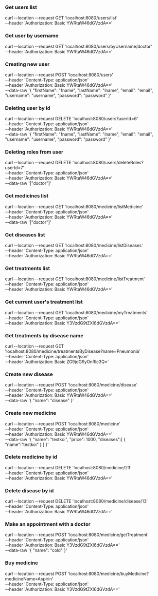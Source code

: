 ### Get users list

curl --location --request GET 'localhost:8080/users/list' \
--header 'Authorization: Basic YWRtaW46dGVzdA=='

### Get user by username
curl --location --request GET 'localhost:8080/users/byUsername/doctor' \
--header 'Authorization: Basic YWRtaW46dGVzdA=='

### Creating new user 
curl --location --request POST 'localhost:8080/users' \
--header 'Content-Type: application/json' \
--header 'Authorization: Basic YWRtaW46dGVzdA==' \
--data-raw '{
"firstName": "fname",
"lastName": "lname",
"email": "email",
"username": "username",
"password": "password"
}'


### Deleting user by id
curl --location --request DELETE 'localhost:8080/users?userId=6' \
--header 'Content-Type: application/json' \
--header 'Authorization: Basic YWRtaW46dGVzdA==' \
--data-raw '{
"firstName": "fname",
"lastName": "lname",
"email": "email",
"username": "username",
"password": "password"
}'


### Deleting roles from user
curl --location --request DELETE 'localhost:8080/users/deleteRoles?userId=7' \
--header 'Content-Type: application/json' \
--header 'Authorization: Basic YWRtaW46dGVzdA==' \
--data-raw '["doctor"]'


### Get medicines list 
curl --location --request GET 'localhost:8080/medicine/listMedicine' \
--header 'Content-Type: application/json' \
--header 'Authorization: Basic YWRtaW46dGVzdA==' \
--data-raw '["doctor"]'

### Get diseases list
curl --location --request GET 'localhost:8080/medicine/listDiseases' \
--header 'Content-Type: application/json' \
--header 'Authorization: Basic YWRtaW46dGVzdA=='

### Get treatments list
curl --location --request GET 'localhost:8080/medicine/listTreatment' \
--header 'Content-Type: application/json' \
--header 'Authorization: Basic YWRtaW46dGVzdA=='


### Get current user's treatment list
curl --location --request GET 'localhost:8080/medicine/myTreatments' \
--header 'Content-Type: application/json' \
--header 'Authorization: Basic Y3VzdG9tZXI6dGVzdA=='


### Get treatments by disease name
curl --location --request GET 'localhost:8080/medicine/treatmentsByDisease?name=Pneumonia' \
--header 'Content-Type: application/json' \
--header 'Authorization: Basic ZG9jdG9yOnRlc3Q='

### Create new disease
curl --location --request POST 'localhost:8080/medicine/disease' \
--header 'Content-Type: application/json' \
--header 'Authorization: Basic YWRtaW46dGVzdA==' \
--data-raw '{
"name": "disease"
}'

### Create new medicine
curl --location --request POST 'localhost:8080/medicine' \
--header 'Content-Type: application/json' \
--header 'Authorization: Basic YWRtaW46dGVzdA==' \
--data-raw '{
"name": "testkoi",
"price": 1000,
"diseases":[
{
"name":"testkoi"
}
]
}'

### Delete medicine by id
curl --location --request DELETE 'localhost:8080/medicine/23' \
--header 'Content-Type: application/json' \
--header 'Authorization: Basic YWRtaW46dGVzdA=='

### Delete disease by id
curl --location --request DELETE 'localhost:8080/medicine/disease/13' \
--header 'Content-Type: application/json' \
--header 'Authorization: Basic YWRtaW46dGVzdA=='

### Make an appointment with a doctor
curl --location --request POST 'localhost:8080/medicine/getTreatment' \
--header 'Content-Type: application/json' \
--header 'Authorization: Basic Y3VzdG9tZXI6dGVzdA==' \
--data-raw '{
"name": "cold"
}'

### Buy medicine 
curl --location --request POST 'localhost:8080/medicine/buyMedicine?medicineName=Aspirin' \
--header 'Content-Type: application/json' \
--header 'Authorization: Basic Y3VzdG9tZXI6dGVzdA=='